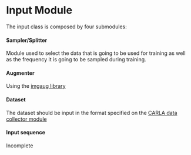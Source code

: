 Input Module
============

The input class is composed by four submodules:


#### Sampler/Splitter

Module used to select the data that is going to
be used for training as well as the frequency it is going
to be sampled during training.


#### Augmenter

Using the [imgaug library](https://github.com/aleju/imgaug)

#### Dataset

The dataset should be input in the format specified
on the [CARLA data collector module](https://github.com/carla-simulator/data-collector/blob/master/docs/dataset_format_description.md)



#### Input sequence

Incomplete
